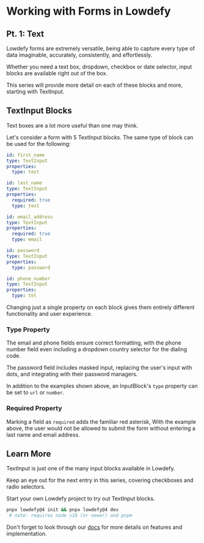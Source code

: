 # Working with Forms in Lowdefy

## Pt. 1: Text

Lowdefy forms are extremely versatile, being able to capture every type of data imaginable, accurately, consistently, and effortlessly.

Whether you need a text box, dropdown, checkbox or date selector, input blocks are available right out of the box.

This series will provide more detail on each of these blocks and more, starting with TextInput.

## TextInput Blocks

Text boxes are a lot more useful than one may think.

Let's consider a form with 5 TextInput blocks.
The same type of block can be used for the following:

```yaml
id: first_name
type: TextInput
properties:
  type: text

id: last_name
type: TextInput
properties:
  required: true
  type: text

id: email_address
type: TextInput
properties:
  required: true
  type: email

id: password
type: TextInput
properties:
  type: password

id: phone_number
type: TextInput
properties:
  type: tel

```

Changing just a single property on each block gives them entirely different functionality and user experience.

### Type Property

The email and phone fields ensure correct formatting, with the phone number field even including a dropdown country selector for the dialing code.

The password field includes masked input, replacing the user's input with dots, and integrating with their password managers.

In addition to the examples shown above, an InputBlock's `type` property can be set to `url` or `number`.

### Required Property

Marking a field as `required` adds the familiar red asterisk,
With the example above, the user would not be allowed to submit the form without entering a last name and email address.

## Learn More

TextInput is just one of the many input blocks available in Lowdefy.

Keep an eye out for the next entry in this series, covering checkboxes and radio selectors.

Start your own Lowdefy project to try out TextInput blocks.

```bash
pnpx lowdefy@4 init && pnpx lowdefy@4 dev
 # note: requires node v18 (or newer) and pnpm
```

Don't forget to look through our [docs](https://docs.lowdefy.com/TextInput) for more details on features and implementation.
